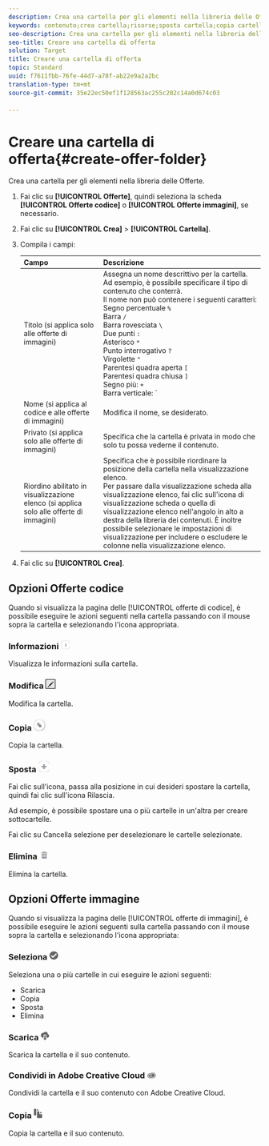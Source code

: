 ```yaml
---
description: Crea una cartella per gli elementi nella libreria delle Offerte.
keywords: contenuto;crea cartella;risorse;sposta cartella;copia cartella;elimina cartella;scarica cartella;cartella
seo-description: Crea una cartella per gli elementi nella libreria delle Offerte.
seo-title: Creare una cartella di offerta
solution: Target
title: Creare una cartella di offerta
topic: Standard
uuid: f7611fbb-76fe-44d7-a78f-ab22e9a2a2bc
translation-type: tm+mt
source-git-commit: 35e22ec50ef1f128563ac255c202c14a0d674c03

---
```



# Creare una cartella di offerta{#create-offer-folder}

Crea una cartella per gli elementi nella libreria delle Offerte.

1. Fai clic su **[!UICONTROL Offerte]**, quindi seleziona la scheda **[!UICONTROL Offerte codice]** o **[!UICONTROL Offerte immagini]**, se necessario.
1. Fai clic su **[!UICONTROL Crea]** &gt; **[!UICONTROL Cartella]**.
1. Compila i campi:

   | Campo | Descrizione |
   |--- |--- |
   | Titolo (si applica solo alle offerte di immagini) | Assegna un nome descrittivo per la cartella. Ad esempio, è possibile specificare il tipo di contenuto che conterrà.<br>Il nome non può contenere i seguenti caratteri:<br>Segno percentuale `%`<br>Barra `/`<br>Barra rovesciata `\`<br>Due punti `:`<br>Asterisco `*`<br>Punto interrogativo `?`<br>Virgolette `"`<br>Parentesi quadra aperta `[`<br>Parentesi quadra chiusa `]`<br>Segno più: `+`<br>Barra verticale: `|`<br>Punto: `.`<br>Cancelletto: `#`<br>Parentesi graffa aperta: `{`<br>Parentesi graffa chiusa `}`<br>Circonflesso `^`<br>Punto e virgola `;`<br>Utilizza un trattino ( `- `) al posto di questi caratteri. |
   | Nome (si applica al codice e alle offerte di immagini) | Modifica il nome, se desiderato. |
   | Privato (si applica solo alle offerte di immagini) | Specifica che la cartella è privata in modo che solo tu possa vederne il contenuto. |
   | Riordino abilitato in visualizzazione elenco (si applica solo alle offerte di immagini) | Specifica che è possibile riordinare la posizione della cartella nella visualizzazione elenco.<br>Per passare dalla visualizzazione scheda alla visualizzazione elenco, fai clic sull&#39;icona di visualizzazione scheda o quella di visualizzazione elenco nell&#39;angolo in alto a destra della libreria dei contenuti. È inoltre possibile selezionare le impostazioni di visualizzazione per includere o escludere le colonne nella visualizzazione elenco. |

1. Fai clic su **[!UICONTROL Crea]**.

## Opzioni Offerte codice

Quando si visualizza la pagina delle [!UICONTROL offerte di codice], è possibile eseguire le azioni seguenti nella cartella passando con il mouse sopra la cartella e selezionando l&#39;icona appropriata.

### Informazioni ![](assets/icon_info.png)

Visualizza le informazioni sulla cartella.

### Modifica  ![](assets/icon_edit.png)

Modifica la cartella.

### Copia  ![](assets/icon_copy.png)

Copia la cartella.

### Sposta  ![](assets/icon_move_folder.png)

Fai clic sull&#39;icona, passa alla posizione in cui desideri spostare la cartella, quindi fai clic sull&#39;icona Rilascia.

Ad esempio, è possibile spostare una o più cartelle in un&#39;altra per creare sottocartelle.

Fai clic su Cancella selezione per deselezionare le cartelle selezionate.

### Elimina ![](assets/icon_delete.png)

Elimina la cartella.

## Opzioni Offerte immagine

Quando si visualizza la pagina delle [!UICONTROL offerte di immagini], è possibile eseguire le azioni seguenti sulla cartella passando con il mouse sopra la cartella e selezionando l&#39;icona appropriata:

### Seleziona ![](assets/icon_check.png)

Seleziona una o più cartelle in cui eseguire le azioni seguenti:

* Scarica 
* Copia 
* Sposta 
* Elimina

### Scarica  ![](assets/icon_download.png)

Scarica la cartella e il suo contenuto.

### Condividi in Adobe Creative Cloud ![](assets/icon_creative_cloud.png)

Condividi la cartella e il suo contenuto con Adobe Creative Cloud.

### Copia  ![](assets/icon_copy_content.png)

Copia la cartella e il suo contenuto.
